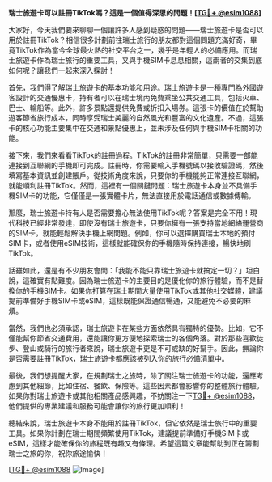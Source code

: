 **瑞士旅遊卡可以註冊TikTok嗎？這是一個值得深思的問題！[[TG💪+ @esim1088](https://t.me/s/esim1088)]**

大家好，今天我們要來聊聊一個讓許多人感到疑惑的問題——瑞士旅遊卡是否可以用於註冊TikTok？相信很多計劃前往瑞士旅行的朋友都對這個問題充滿好奇，畢竟TikTok作為當今全球最火熱的社交平台之一，幾乎是年輕人的必備應用。而瑞士旅遊卡作為瑞士旅行的重要工具，又與手機SIM卡息息相關，這兩者的交集到底如何呢？讓我們一起來深入探討！

首先，我們得了解瑞士旅遊卡的基本功能和用途。瑞士旅遊卡是一種專門為外國遊客設計的交通優惠卡，持有者可以在瑞士境內免費乘坐公共交通工具，包括火車、巴士、輪船等。此外，許多景點還提供免費或折扣入場券。這張卡的價值在於幫助遊客節省旅行成本，同時享受瑞士美麗的自然風光和豐富的文化遺產。不過，這張卡的核心功能主要集中在交通和景點優惠上，並未涉及任何與手機SIM卡相關的功能。

接下來，我們來看看TikTok的註冊過程。TikTok的註冊非常簡單，只需要一部能連接到互聯網的手機即可完成。註冊時，你需要輸入手機號碼以接收驗證碼，然後填寫基本資訊並創建賬戶。從技術角度來說，只要你的手機能夠正常連接互聯網，就能順利註冊TikTok。然而，這裡有一個關鍵問題：瑞士旅遊卡本身並不具備手機SIM卡的功能，它僅僅是一張實體卡片，無法直接用於電話通信或數據傳輸。

那麼，瑞士旅遊卡持有人是否需要擔心無法使用TikTok呢？答案是完全不用！現代科技已經非常發達，即使沒有瑞士旅遊卡，只要你擁有一張支持當地網絡運營商的SIM卡，就能輕鬆解決手機上網問題。例如，你可以選擇購買瑞士本地的預付SIM卡，或者使用eSIM技術，這樣就能確保你的手機隨時保持連接，暢快地刷TikTok。

話雖如此，還是有不少朋友會問：「我能不能只靠瑞士旅遊卡就搞定一切？」坦白說，這確實有點難度。因為瑞士旅遊卡的主要目的是優化你的旅行體驗，而不是替換你的手機SIM卡。如果你打算在瑞士期間大量使用TikTok或其他社交媒體，建議提前準備好手機SIM卡或eSIM，這樣既能保證通信暢通，又能避免不必要的麻煩。

當然，我們也必須承認，瑞士旅遊卡在某些方面依然具有獨特的優勢。比如，它不僅能幫你節省交通費用，還能讓你更方便地探索瑞士的各個角落。對於那些喜歡徒步、登山或騎行的旅行者來說，瑞士旅遊卡更是不可或缺的好幫手。因此，無論你是否需要註冊TikTok，瑞士旅遊卡都應該被列入你的旅行必備清單中。

最後，我們想提醒大家，在規劃瑞士之旅時，除了關注瑞士旅遊卡的功能，還應考慮到其他細節，比如住宿、餐飲、保險等。這些因素都會影響你的整體旅行體驗。如果你對瑞士旅遊卡或其他相關產品感興趣，不妨關注一下[TG💪+ @esim1088](https://t.me/s/esim1088)，他們提供的專業建議和服務可能會讓你的旅行更加順利！

總結來說，瑞士旅遊卡本身不能用於註冊TikTok，但它依然是瑞士旅行中的重要工具。如果你計劃在瑞士期間頻繁使用TikTok，建議提前準備好手機SIM卡或eSIM，這樣才能確保你的旅程既有趣又有條理。希望這篇文章能幫助到正在籌劃瑞士之旅的你，祝你旅途愉快！

[[TG💪+ @esim1088](https://t.me/s/esim1088) ![Image](https://i.postimg.cc/4NQfJmqS/Snipaste-2025-05-13-00-14-12.png)]